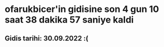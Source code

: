 # ofarukbicer'in gidisine son 4 gun 10 saat 38 dakika 57 saniye kaldi

## Gidis tarihi: 30.09.2022 :(